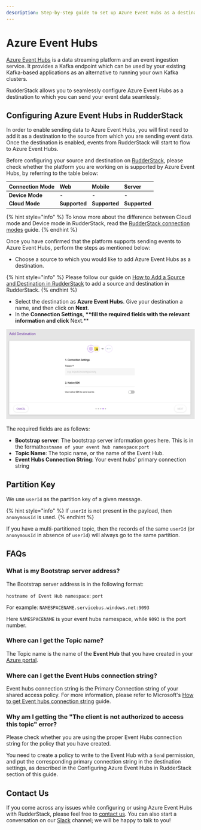 ```yaml
---
description: Step-by-step guide to set up Azure Event Hubs as a destination in RudderStack
---
```


# Azure Event Hubs

[Azure Event Hubs](https://docs.microsoft.com/en-us/azure/event-hubs/) is a data streaming platform and an event ingestion service. It provides a Kafka endpoint which can be used by your existing Kafka-based applications as an alternative to running your own Kafka clusters.

RudderStack allows you to seamlessly configure Azure Event Hubs as a destination to which you can send your event data seamlessly.

## Configuring Azure Event Hubs in RudderStack

In order to enable sending data to Azure Event Hubs, you will first need to add it as a destination to the source from which you are sending event data. Once the destination is enabled, events from RudderStack will start to flow to Azure Event Hubs.

Before configuring your source and destination on [RudderStack](https://app.rudderstack.com/), please check whether the platform you are working on is supported by Azure Event Hubs, by referring to the table below:

| **Connection Mode** | **Web** | **Mobile** | **Server** |
| :--- | :--- | :--- | :--- |
| **Device Mode** | - | - | - |
| **Cloud Mode** | **Supported** | **Supported** | **Supported** |

{% hint style="info" %}
To know more about the difference between Cloud mode and Device mode in RudderStack, read the [RudderStack connection modes](https://docs.rudderstack.com/get-started/rudderstack-connection-modes) guide.
{% endhint %}

Once you have confirmed that the platform supports sending events to Azure Event Hubs, perform the steps as mentioned below:

* Choose a source to which you would like to add Azure Event Hubs as a destination.

{% hint style="info" %}
Please follow our guide on [How to Add a Source and Destination in RudderStack](https://docs.rudderstack.com/how-to-guides/adding-source-and-destination-rudderstack) to add a source and destination in RudderStack.
{% endhint %}

* Select the destination as **Azure Event Hubs**. Give your destination a name, and then click on **Next**.
* In the **Connection Settings**, **\*\*fill the required fields with the relevant information and click** Next.\*\*

![Azure Event Hubs Connection Settings](../.gitbook/assets/image%20%28100%29.png)

The required fields are as follows:

* **Bootstrap server**: The bootstrap server information goes here. This is in the format`hostname of your event hub namespace`:`port`
* **Topic Name**: The topic name, or the name of the Event Hub.
* **Event Hubs Connection String**: Your event hubs' primary connection string

## Partition Key

We use `userId` as the partition key of a given message.

{% hint style="info" %}
If `userId` is not present in the payload, then `anonymousId` is used.
{% endhint %}

If you have a multi-partitioned topic, then the records of the same `userId` \(or `anonymousId` in absence of `userId`\) will always go to the same partition.

## FAQs

### **What is my Bootstrap server address?**

The Bootstrap server address is in the following format:

`hostname of Event Hub namespace`: `port`

For example: `NAMESPACENAME.servicebus.windows.net:9093`

Here `NAMESPACENAME` is your event hubs namespace, while `9093` is the port number.

### **Where can I get the Topic name?**

The Topic name is the name of the **Event Hub** that you have created in your [Azure portal](https://portal.azure.com).

### **Where can I get the Event Hubs connection string?**

Event hubs connection string is the Primary Connection string of your shared access policy. For more information, please refer to Microsoft's [How to get Event hubs connection string](https://docs.microsoft.com/en-us/azure/event-hubs/event-hubs-get-connection-string) guide.

### **Why am I getting the "The client is not authorized to access this topic" error?**

Please check whether you are using the proper Event Hubs connection string for the policy that you have created.

You need to create a policy to write to the Event Hub with a `Send` permission, and put the corresponding primary connection string in the destination settings, as described in the Configuring Azure Event Hubs in RudderStack section of this guide.

## Contact Us

If you come across any issues while configuring or using Azure Event Hubs with RudderStack, please feel free to [contact us](mailto:%20contact@rudderstack.com). You can also start a conversation on our [Slack](https://resources.rudderstack.com/join-rudderstack-slack) channel; we will be happy to talk to you!

